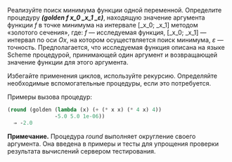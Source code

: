 
Реализуйте поиск минимума функции одной переменной. Определите процедуру _**(golden f x_0 _x_1 _ε)**_, находящую значение аргумента функции _f_ в точке минимума на интервале [_x_0; _x_1] методом «золотого сечения», где: _f_ — исследуемая функция, [_x_0; _x_1] — интервал по оси _Ox_, на котором осуществляется поиск минимума, _ε_ — точность. Предполагается, что исследуемая функция описана на языке Scheme процедурой, принимающей один аргумент и возвращающей значение функции для этого аргумента.

Избегайте применения циклов, используйте рекурсию. Определяйте необходимые вспомогательные процедуры, если это потребуется.

Примеры вызова процедур:

```Scheme 
(round (golden (lambda (x) (+ (* x x) (* 4 x) 4)) 
               -5.0 5.0 1e-06))
  ⇒ -2.0
```
**Примечание.** Процедура  _round_  выполняет округление своего аргумента. Она введена в примеры и тесты для упрощения проверки результата вычислений сервером тестирования.
